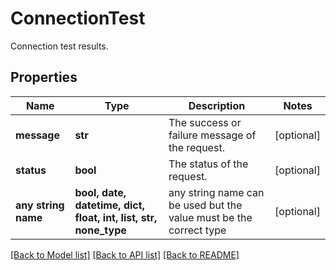 # ConnectionTest

Connection test results.

## Properties
Name | Type | Description | Notes
------------ | ------------- | ------------- | -------------
**message** | **str** | The success or failure message of the request. | [optional] 
**status** | **bool** | The status of the request. | [optional] 
**any string name** | **bool, date, datetime, dict, float, int, list, str, none_type** | any string name can be used but the value must be the correct type | [optional]

[[Back to Model list]](../README.md#documentation-for-models) [[Back to API list]](../README.md#documentation-for-api-endpoints) [[Back to README]](../README.md)


